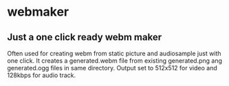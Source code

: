 # webmaker
## Just a one click ready webm maker
Often used for creating webm from static picture and audiosample just with one click.
It creates a generated.webm file from existing generated.png ang generated.ogg files in same directory.
Output set to 512x512 for video and 128kbps for audio track.
